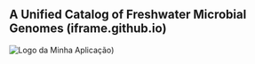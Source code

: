 ## A Unified Catalog of Freshwater Microbial Genomes (iframe.github.io)

![Logo da Minha Aplicação]([https://github.com/llemos/iframe/blob/main/iframeLogo.png))







